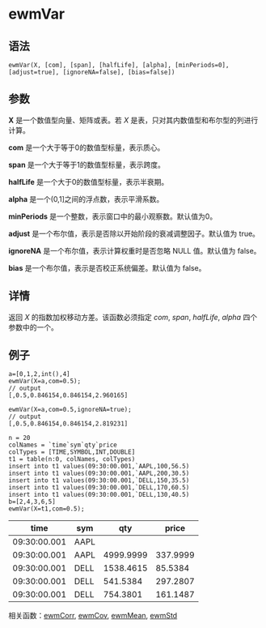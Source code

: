 # ewmVar

## 语法

`ewmVar(X, [com], [span], [halfLife], [alpha], [minPeriods=0], [adjust=true],
[ignoreNA=false], [bias=false])`

## 参数

**X** 是一个数值型向量、矩阵或表。若 *X* 是表，只对其内数值型和布尔型的列进行计算。

**com** 是一个大于等于0的数值型标量，表示质心。

**span** 是一个大于等于1的数值型标量，表示跨度。

**halfLife** 是一个大于0的数值型标量，表示半衰期。

**alpha** 是一个(0,1]之间的浮点数，表示平滑系数。

**minPeriods** 是一个整数，表示窗口中的最小观察数。默认值为0。

**adjust** 是一个布尔值，表示是否除以开始阶段的衰减调整因子。默认值为 true。

**ignoreNA** 是一个布尔值，表示计算权重时是否忽略 NULL 值。默认值为 false。

**bias** 是一个布尔值，表示是否校正系统偏差。默认值为 false。

## 详情

返回 *X* 的指数加权移动方差。该函数必须指定 *com*, *span*, *halfLife*, *alpha*
四个参数中的一个。

## 例子

```
a=[0,1,2,int(),4]
ewmVar(X=a,com=0.5);
// output
[,0.5,0.846154,0.846154,2.960165]

ewmVar(X=a,com=0.5,ignoreNA=true);
// output
[,0.5,0.846154,0.846154,2.819231]

n = 20
colNames = `time`sym`qty`price
colTypes = [TIME,SYMBOL,INT,DOUBLE]
t1 = table(n:0, colNames, colTypes)
insert into t1 values(09:30:00.001,`AAPL,100,56.5)
insert into t1 values(09:30:00.001,`AAPL,200,30.5)
insert into t1 values(09:30:00.001,`DELL,150,35.5)
insert into t1 values(09:30:00.001,`DELL,170,60.5)
insert into t1 values(09:30:00.001,`DELL,130,40.5)
b=[2,4,3,6,5]
ewmVar(X=t1,com=0.5);
```

| time | sym | qty | price |
| --- | --- | --- | --- |
| 09:30:00.001 | AAPL |  |  |
| 09:30:00.001 | AAPL | 4999.9999 | 337.9999 |
| 09:30:00.001 | DELL | 1538.4615 | 85.5384 |
| 09:30:00.001 | DELL | 541.5384 | 297.2807 |
| 09:30:00.001 | DELL | 754.3801 | 161.1487 |

相关函数：[ewmCorr](ewmCorr.md), [ewmCov](ewmCov.md), [ewmMean](ewmMean.md), [ewmStd](ewmStd.md)

